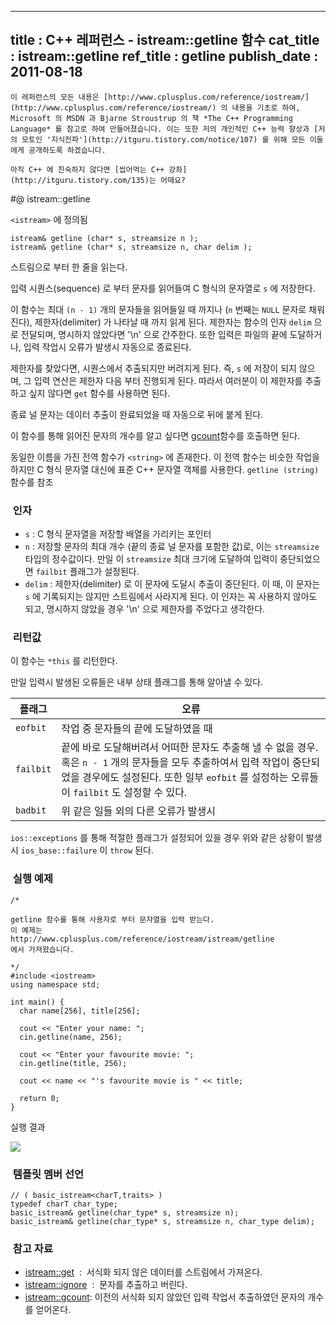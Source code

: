 ----------------
title : C++ 레퍼런스 - istream::getline 함수
cat_title :  istream::getline
ref_title : getline
publish_date : 2011-08-18
--------------



```warning
이 레퍼런스의 모든 내용은 [http://www.cplusplus.com/reference/iostream/](http://www.cplusplus.com/reference/iostream/) 의 내용을 기초로 하여, Microsoft 의 MSDN 과 Bjarne Stroustrup 의 책 *The C++ Programming Language* 를 참고로 하여 만들어졌습니다. 이는 또한 저의 개인적인 C++ 능력 향상과 [저의 모토인 '지식전파'](http://itguru.tistory.com/notice/107) 를 위해 모든 이들에게 공개하도록 하겠습니다.
```

```info-text
아직 C++ 에 친숙하지 않다면 [씹어먹는 C++ 강좌](http://itguru.tistory.com/135)는 어때요?
```

#@ istream::getline

`<istream>` 에 정의됨

```info-format
istream& getline (char* s, streamsize n );
istream& getline (char* s, streamsize n, char delim );
```

스트림으로 부터 한 줄을 읽는다.

입력 시퀀스(sequence) 로 부터 문자를 읽어들여 C 형식의 문자열로 `s` 에 저장한다.

이 함수는 최대 `(n - 1)` 개의 문자들을 읽어들일 때 까지나 (`n` 번째는 `NULL` 문자로 채워진다), 제한자(delimiter) 가 나타날 때 까지 읽게 된다. 제한자는 함수의 인자 `delim` 으로 전달되며, 명시하지 않았다면 '\n' 으로 간주한다. 또한 입력은 파일의 끝에 도달하거나, 입력 작업시 오류가 발생시 자동으로 종료된다.

제한자를 찾았다면, 시퀀스에서 추출되지만 버려지게 된다. 즉, `s` 에 저장이 되지 않으며, 그 입력 연산은 제한자 다음 부터 진행되게 된다. 따라서 여러분이 이 제한자를 추출하고 싶지 않다면 `get` 함수를 사용하면 된다.

종료 널 문자는 데이터 추출이 완료되었을 때 자동으로 뒤에 붙게 된다.

이 함수를 통해 읽어진 문자의 개수를 알고 싶다면 [gcount](http://itguru.tistory.com/192)함수를 호출하면 된다.

동일한 이름을 가진 전역 함수가 `<string>` 에 존재한다. 이 전역 함수는 비슷한 작업을 하지만 C 형식 문자열 대신에 표준 C++ 문자열 객체를 사용한다. `getline (string)` 함수를 참조



###  인자


* `s` : C 형식 문자열을 저장할 배열을 가리키는 포인터
* `n` : 저장할 문자의 최대 개수 (끝의 종료 널 문자를 포함한 값)로, 이는 `streamsize` 타입의 정수값이다. 만일 이 `streamsize` 최대 크기에 도달하여 입력이 중단되었으면 `failbit` 플래그가 설정된다.
* `delim` : 제한자(delimiter) 로 이 문자에 도달시 추출이 중단된다. 이 때, 이 문자는 `s` 에 기록되지는 않지만 스트림에서 사라지게 된다. 이 인자는 꼭 사용하지 않아도 되고, 명시하지 않았을 경우 '\n' 으로 제한자를 주었다고 생각한다.



###  리턴값




이 함수는 `*this` 를 리턴한다.

만일 입력시 발생된 오류들은 내부 상태 플래그를 통해 알아낼 수 있다.

|플래그|오류|
|-----|----|
|`eofbit`|작업 중 문자들의 끝에 도달하였을 때|
|`failbit`|끝에 바로 도달해버려서 어떠한 문자도 추출해 낼 수 없을 경우. 혹은 `n - 1` 개의 문자들을 모두 추출하여서 입력 작업이 중단되었을 경우에도 설정된다. 또한 일부 `eofbit` 를 설정하는 오류들이 `failbit` 도 설정할 수 있다.|
|`badbit`|위 같은 일들 외의 다른 오류가 발생시|

`ios::exceptions` 를 통해 적절한 플래그가 설정되어 있을 경우 위와 같은 상황이 발생시 `ios_base::failure` 이 `throw` 된다.


###  실행 예제


```cpp-formatted
/*

getline 함수를 통해 사용자로 부터 문자열을 입력 받는다.
이 예제는
http://www.cplusplus.com/reference/iostream/istream/getline
에서 가져왔습니다.

*/
#include <iostream>
using namespace std;

int main() {
  char name[256], title[256];

  cout << "Enter your name: ";
  cin.getline(name, 256);

  cout << "Enter your favourite movie: ";
  cin.getline(title, 256);

  cout << name << "'s favourite movie is " << title;

  return 0;
}
```


실행 결과

![](http://img1.daumcdn.net/thumb/R1920x0/?fname=http%3A%2F%2Fcfile24.uf.tistory.com%2Fimage%2F171C67424E4BDFE4051BA6)





###  템플릿 멤버 선언




```cpp-formatted
// ( basic_istream<charT,traits> )
typedef charT char_type;
basic_istream& getline(char_type* s, streamsize n);
basic_istream& getline(char_type* s, streamsize n, char_type delim);
```




###  참고 자료


*  [istream::get](http://itguru.tistory.com/191)  :  서식화 되지 않은 데이터를 스트림에서 가져온다.
*  [istream::ignore](http://itguru.tistory.com/193)  :  문자를 추출하고 버린다.
*  [istream::gcount](http://itguru.tistory.com/192): 이전의 서식화 되지 않았던 입력 작업서 추출하였던 문자의 개수를 얻어온다.